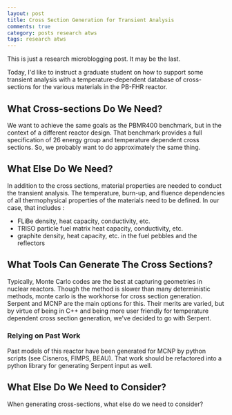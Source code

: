 ```yaml
---
layout: post
title: Cross Section Generation for Transient Analysis
comments: true
category: posts research atws
tags: research atws 
---
```


This is just a research microblogging post. It may be the last. 

Today, I'd like to instruct a graduate student on how to support some transient 
analysis with a temperature-dependent database of cross-sections for the 
various materials in the PB-FHR reactor.

## What Cross-sections Do We Need?

We want to achieve the same goals as the PBMR400 benchmark, but in the context 
of a different reactor design. That benchmark provides a full specification of 
26 energy group and temperature dependent cross sections. So, we probably want 
to do approximately the same thing.

## What Else Do We Need?
In addition to the cross sections, material properties are needed to conduct 
the transient analysis. The temperature, burn-up, and fluence dependencies of 
all thermophysical properties of the materials need to be defined. In our case, 
that includes : 

- FLiBe density, heat capacity, conductivity, etc.
- TRISO particle fuel matrix heat capacity, conductivity, etc.
- graphite density, heat capacity, etc. in the fuel pebbles and the reflectors

## What Tools Can Generate The Cross Sections?

Typically, Monte Carlo codes are the best at capturing geometries in nuclear 
reactors. Though the method is slower than many deterministic methods, monte 
carlo is the workhorse for cross section generation. Serpent and MCNP are the 
main options for this. Their merits are varied, but by virtue of being in C++ 
and being more user friendly for temperature dependent cross section 
generation, we've decided to go with Serpent. 

### Relying on Past Work

Past models of this reactor have been generated for MCNP by python scripts (see 
Cisneros, FIMPS, BEAU).  That work should be refactored into a python library 
for generating Serpent input as well. 

## What Else Do We Need to Consider?

When generating cross-sections, what else do we need to consider?

